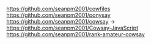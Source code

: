 https://github.com/seanpm2001/cowfiles
https://github.com/seanpm2001/ponysay
https://github.com/seanpm2001/cowsay -> https://github.com/seanpm2001/Cowsay-JavaScript
https://github.com/seanpm2001/rank-amateur-cowsay

